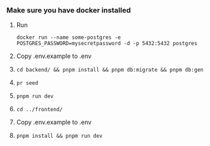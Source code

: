### Make sure you have docker installed

1. Run

   ```shell
   docker run --name some-postgres -e POSTGRES_PASSWORD=mysecretpassword -d -p 5432:5432 postgres

   ```

2. Copy .env.example to .env
3. ```
   cd backend/ && pnpm install && pnpm db:migrate && pnpm db:gen
   ```
4. `pr seed`
5. `pnpm run dev`
6. `cd ../frontend/`
7. Copy .env.example to .env
8. `pnpm install && pnpm run dev`
